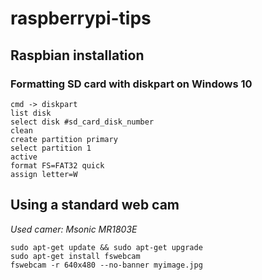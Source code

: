 # raspberrypi-tips

## Raspbian installation
### Formatting SD card with diskpart on Windows 10

```
cmd -> diskpart
list disk
select disk #sd_card_disk_number
clean
create partition primary
select partition 1
active
format FS=FAT32 quick
assign letter=W
```

## Using a standard web cam
_Used camer: Msonic MR1803E_

```
sudo apt-get update && sudo apt-get upgrade
sudo apt-get install fswebcam
fswebcam -r 640x480 --no-banner myimage.jpg
```
